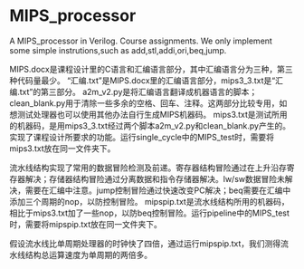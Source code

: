 # MIPS_processor
A MIPS_processor in Verilog.
Course assignments.
We only implement some simple instrutions,such as add,stl,addi,ori,beq,jump.

MIPS.docx是课程设计里的C语言和汇编语言部分，其中汇编语言分为三种，第三种代码量最少。
“汇编.txt”是MIPS.docx里的汇编语言部分，mips3_3.txt是“汇编.txt”的第三部分。
a2m_v2.py是将汇编语言翻译成机器语言的脚本；clean_blank.py用于清除一些多余的空格、回车、注释。这两部分比较专用，如想测试处理器也可以使用其他办法自行生成MIPS机器码。
mips3.txt是测试所用的机器码，是用mips3_3.txt经过两个脚本a2m_v2.py和clean_blank.py产生的。
实现了课程设计所要求的功能。运行single_cycle中的MIPS_test时，需要将mips3.txt放在同一文件夹下。

流水线结构实现了常用的数据冒险检测及前递。寄存器结构冒险通过在上升沿存寄存器解决；存储器结构冒险通过分离数据和指令存储器解决。lw/sw数据冒险未解决，需要在汇编中注意。jump控制冒险通过快速改变PC解决；beq需要在汇编中添加三个周期的nop，以防控制冒险。
mipspip.txt是流水线结构所用的机器码，相比于mips3.txt加了一些nop，以防beq控制冒险。运行pipeline中的MIPS_test时，需要将mipspip.txt放在同一文件夹下。

假设流水线比单周期处理器的时钟快了四倍，通过运行mipspip.txt，我们测得流水线结构总运算速度为单周期的两倍多。
